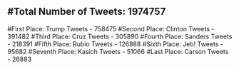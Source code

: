 #Total Number of Tweets: 1974757 
---
#First Place: Trump Tweets - 758475
#Second Place: Clinton Tweets - 391482
#Third Place: Cruz Tweets - 305890
#Fourth Place: Sanders Tweets - 218391
#Fifth Place: Rubio Tweets - 126888
#Sixth Place: Jeb! Tweets - 95682
#Seventh Place: Kasich Tweets - 51066
#Last Place: Carson Tweets - 26883
